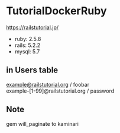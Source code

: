 # TutorialDockerRuby
https://railstutorial.jp/
  
- ruby: 2.5.8
- rails: 5.2.2
- mysql: 5.7

## in Users table
example@railstutorial.org / foobar  
example-[1-99]@railstutorial.org / password  

## Note
gem will_paginate to kaminari